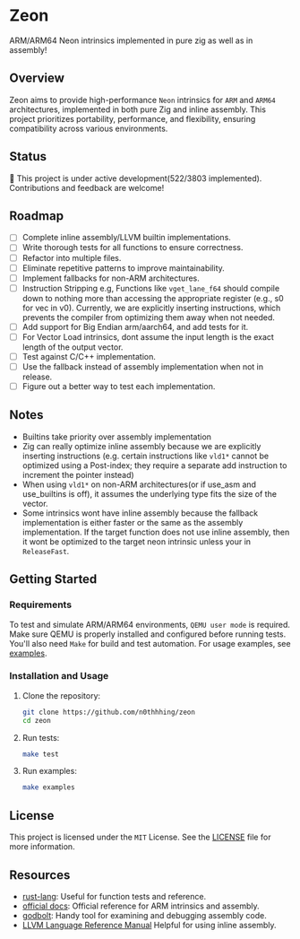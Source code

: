 # Zeon

ARM/ARM64 Neon intrinsics implemented in pure zig as well as in assembly!

## Overview

Zeon aims to provide high-performance `Neon` intrinsics for `ARM` and `ARM64` architectures, implemented in both pure Zig and inline assembly. This project prioritizes portability, performance, and flexibility, ensuring compatibility across various environments.

## Status

🚧 This project is under active development(522/3803 implemented). Contributions and feedback are welcome!

## Roadmap

- [ ] Complete inline assembly/LLVM builtin implementations.
- [ ] Write thorough tests for all functions to ensure correctness.
- [ ] Refactor into multiple files.
- [ ] Eliminate repetitive patterns to improve maintainability.
- [ ] Implement fallbacks for non-ARM architectures.
- [ ] Instruction Stripping e.g, Functions like `vget_lane_f64` should compile down to nothing more than accessing the appropriate register (e.g., s0 for vec in v0). Currently, we are explicitly inserting instructions, which prevents the compiler from optimizing them away when not needed.
- [ ] Add support for Big Endian arm/aarch64, and add tests for it.
- [ ] For Vector Load intrinsics, dont assume the input length is the exact length of the output vector.
- [ ] Test against C/C++ implementation.
- [ ] Use the fallback instead of assembly implementation when not in release.
- [ ] Figure out a better way to test each implementation.

## Notes

- Builtins take priority over assembly implementation
- Zig can really optimize inline assembly because we are explicitly inserting instructions (e.g. certain instructions like `vld1*` cannot be optimized using a Post-index; they require a separate add instruction to increment the pointer instead)
- When using `vld1*` on non-ARM architectures(or if use_asm and use_builtins is off), it assumes the underlying type fits the size of the vector.
- Some intrinsics wont have inline assembly because the fallback implementation is either faster or the same as the assembly implementation. If the target function does not use inline assembly, then it wont be optimized to the target neon intrinsic unless your in `ReleaseFast`.

## Getting Started

### Requirements

To test and simulate ARM/ARM64 environments, `QEMU user mode` is required. Make sure QEMU is properly installed and configured before running tests. You'll also need `Make` for build and test automation.
For usage examples, see [examples](examples/).

### Installation and Usage

1. Clone the repository:

   ```bash
   git clone https://github.com/n0thhhing/zeon
   cd zeon
   ```

2. Run tests:

   ```bash
   make test
   ```

3. Run examples:
   ```bash
   make examples
   ```

## License

This project is licensed under the `MIT` License. See the [LICENSE](LICENSE) file for more information.

## Resources

- [rust-lang](https://dev-doc.rust-lang.org/nightly/core/arch/aarch64/index.html): Useful for function tests and reference.
- [official docs](https://developer.arm.com/architectures/instruction-sets/intrinsics/#q=): Official reference for ARM intrinsics and assembly.
- [godbolt](https://godbolt.org/z/7Ec6co4WG): Handy tool for examining and debugging assembly code.
- [LLVM Language Reference Manual](https://releases.llvm.org/10.0.0/docs/LangRef.html) Helpful for using inline assembly.
